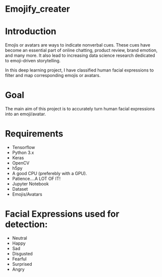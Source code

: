 # Emojify_creater

# Introduction
Emojis or avatars are ways to indicate nonverbal cues.
These cues have become an essential part of online chatting, product review, brand emotion, and many more.
It also lead to increasing data science research dedicated to emoji-driven storytelling.
 
In this deep learning project, I have classified human facial expressions to filter and map corresponding emojis or avatars.

# Goal
The main aim of this project is to accurately turn human facial expressions into an emoji/avatar.

# Requirements
* Tensorflow
* Python 3.x
* Keras
* OpenCV
* h5py
* A good CPU (preferebly with a GPU).
* Patience....A LOT OF IT!
* Jupyter Notebook
* Dataset
* Emojis/Avatars

# Facial Expressions used for detection:
* Neutral
* Happy
* Sad
* Disgusted
* Fearful
* Surprised
* Angry
